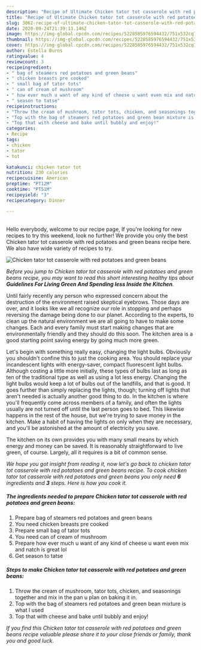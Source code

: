 ```yaml
---
description: "Recipe of Ultimate Chicken tator tot casserole with red potatoes and green beans"
title: "Recipe of Ultimate Chicken tator tot casserole with red potatoes and green beans"
slug: 3062-recipe-of-ultimate-chicken-tator-tot-casserole-with-red-potatoes-and-green-beans
date: 2020-09-24T21:39:13.146Z
image: https://img-global.cpcdn.com/recipes/5228585976594432/751x532cq70/chicken-tator-tot-casserole-with-red-potatoes-and-green-beans-recipe-main-photo.jpg
thumbnail: https://img-global.cpcdn.com/recipes/5228585976594432/751x532cq70/chicken-tator-tot-casserole-with-red-potatoes-and-green-beans-recipe-main-photo.jpg
cover: https://img-global.cpcdn.com/recipes/5228585976594432/751x532cq70/chicken-tator-tot-casserole-with-red-potatoes-and-green-beans-recipe-main-photo.jpg
author: Estella Burns
ratingvalue: 4
reviewcount: 3
recipeingredient:
- " bag of steamers red potatoes and green beans"
- " chicken breasts pre cooked"
- " small bag of tator tots"
- " can of cream of mushroom"
- " how ever much u want of any kind of cheese u want even mix and natch is great lol"
- " season to tatse"
recipeinstructions:
- "Throw the cream of mushroom, tator tots, chicken, and seasonings together and mix in the pan u plan on baking it in."
- "Top with the bag of steamers red potatoes and green bean mixture is what I used"
- "Top that with cheese and bake until bubbly and enjoy!"
categories:
- Recipe
tags:
- chicken
- tator
- tot

katakunci: chicken tator tot 
nutrition: 230 calories
recipecuisine: American
preptime: "PT12M"
cooktime: "PT51M"
recipeyield: "3"
recipecategory: Dinner

---
```

<br>
Hello everybody, welcome to our recipe page, If you're looking for new recipes to try this weekend, look no further! We provide you only the best Chicken tator tot casserole with red potatoes and green beans recipe here. We also have wide variety of recipes to try.
<br>


![Chicken tator tot casserole with red potatoes and green beans](https://img-global.cpcdn.com/recipes/5228585976594432/751x532cq70/chicken-tator-tot-casserole-with-red-potatoes-and-green-beans-recipe-main-photo.jpg)

<i>Before you jump to Chicken tator tot casserole with red potatoes and green beans recipe, you may want to read this short interesting healthy tips about 
<strong>Guidelines For Living Green And Spending less Inside the Kitchen</strong>.</i>
</br>

Until fairly recently any person who expressed concern about the destruction of the environment raised skeptical eyebrows. Those days are over, and it looks like we all recognize our role in stopping and perhaps reversing the damage being done to our planet. According to the experts, to clean up the natural environment we are all going to have to make some changes. Each and every family must start making changes that are environmentally friendly and they should do this soon. The kitchen area is a good starting point saving energy by going much more green.

Let's begin with something really easy, changing the light bulbs. Obviously you shouldn't confine this to just the cooking area. You should replace your incandescent lights with energy-saver, compact fluorescent light bulbs. Although costing a little more initially, these types of bulbs last as long as ten of the traditional type as well as using a lot less energy. Changing the light bulbs would keep a lot of bulbs out of the landfills, and that is good. It goes further than simply replacing the lights, though; turning off lights that aren't needed is actually another good thing to do. In the kitchen is where you'll frequently come across members of a family, and often the lights usually are not turned off until the last person goes to bed. This likewise happens in the rest of the house, but we're trying to save money in the kitchen. Make a habit of having the lights on only when they are necessary, and you'll be astonished at the amount of electricity you save.

The kitchen on its own provides you with many small means by which energy and money can be saved. It is reasonably straightforward to live green, of course. Largely, all it requires is a bit of common sense.


<i>We hope you got insight from reading it, now let's go back to chicken tator tot casserole with red potatoes and green beans recipe. To cook chicken tator tot casserole with red potatoes and green beans you only need <strong>6</strong> ingredients and <strong>3</strong> steps. Here is how you cook it.
</i>

##### The ingredients needed to prepare Chicken tator tot casserole with red potatoes and green beans:

1. Prepare  bag of steamers red potatoes and green beans
1. You need  chicken breasts pre cooked
1. Prepare  small bag of tator tots
1. You need  can of cream of mushroom
1. Prepare  how ever much u want of any kind of cheese u want even mix and natch is great lol
1. Get  season to tatse


##### Steps to make Chicken tator tot casserole with red potatoes and green beans:

1. Throw the cream of mushroom, tator tots, chicken, and seasonings together and mix in the pan u plan on baking it in.
1. Top with the bag of steamers red potatoes and green bean mixture is what I used
1. Top that with cheese and bake until bubbly and enjoy!


<i>If you find this Chicken tator tot casserole with red potatoes and green beans recipe valuable please share it to your close friends or family, thank you and good luck.</i>
